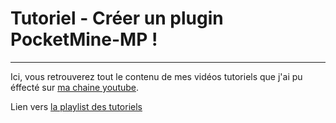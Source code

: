 # Tutoriel - Créer un plugin PocketMine-MP !
---
Ici, vous retrouverez tout le contenu de mes vidéos tutoriels que j'ai pu éffecté sur [ma chaine youtube](https://www.youtube.com/c/Verre2OuiSki).

Lien vers [la playlist des tutoriels](https://www.youtube.com/playlist?list=PLD9Dr9KYu4Y9nRL0nsCLedD5EQAElu_cP)